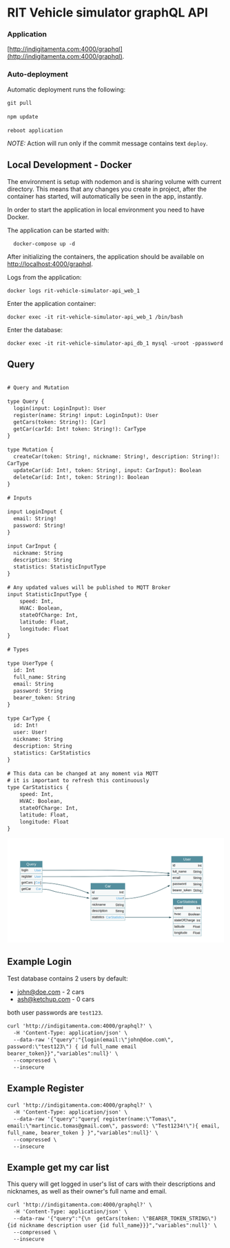 # RIT Vehicle simulator graphQL API 

### Application 
[http://indigitamenta.com:4000/graphql](http://indigitamenta.com:4000/graphql).

### Auto-deployment

Automatic deployment runs the following:
```
git pull

npm update

reboot application
```

*NOTE:* Action will run only if the commit message contains text `deploy`.

## Local Development - Docker
The environment is setup with nodemon and is sharing volume with current directory. 
This means that any changes you create in project, after the container has started, will 
automatically be seen in the app, instantly.

In order to start the application in local environment you need to have Docker. 

The application can be started with:
```
  docker-compose up -d
```
After initializing the containers, the application should be available on [http://localhost:4000/graphql](http://localhost:4000/graphql).


Logs from the application:
```
docker logs rit-vehicle-simulator-api_web_1
```

Enter the application container:
```
docker exec -it rit-vehicle-simulator-api_web_1 /bin/bash
```

Enter the database: 
```
docker exec -it rit-vehicle-simulator-api_db_1 mysql -uroot -ppassword
```

## Query
```

# Query and Mutation

type Query {
  login(input: LoginInput): User
  register(name: String! input: LoginInput): User
  getCars(token: String!): [Car]
  getCar(carId: Int! token: String!): CarType
}

type Mutation {
  createCar(token: String!, nickname: String!, description: String!): CarType
  updateCar(id: Int!, token: String!, input: CarInput): Boolean
  deleteCar(id: Int!, token: String!): Boolean
}

# Inputs

input LoginInput {
  email: String!
  password: String!
}

input CarInput {
  nickname: String
  description: String
  statistics: StatisticInputType
}

# Any updated values will be published to MQTT Broker
input StatisticInputType {
    speed: Int,
    HVAC: Boolean,
    stateOfCharge: Int,
    latitude: Float,
    longitude: Float
}

# Types

type UserType {
  id: Int
  full_name: String
  email: String
  password: String
  bearer_token: String
}

type CarType {
  id: Int!
  user: User!
  nickname: String
  description: String
  statistics: CarStatistics
}

# This data can be changed at any moment via MQTT
# it is important to refresh this continuously
type CarStatistics {
    speed: Int,
    HVAC: Boolean,
    stateOfCharge: Int,
    latitude: Float,
    longitude: Float
}
```
![Schema of this graph](schema.png)


## Example Login

Test database contains 2 users by default:
  - john@doe.com - 2 cars
  - ash@ketchup.com - 0 cars
  
both user passwords are `test123`.

```
curl 'http://indigitamenta.com:4000/graphql?' \
  -H 'Content-Type: application/json' \
  --data-raw '{"query":"{login(email:\"john@doe.com\", password:\"test123\") { id full_name email bearer_token}}","variables":null}' \
  --compressed \
  --insecure
```

## Example Register

```
curl 'http://indigitamenta.com:4000/graphql?' \
  -H 'Content-Type: application/json' \
  --data-raw '{"query":"query{ register(name:\"Tomas\", email:\"martincic.tomas@gmail.com\", password: \"Test1234!\"){ email, full_name, bearer_token } }","variables":null}' \
  --compressed \
  --insecure
```

## Example get my car list

This query will get logged in user's list of cars with their descriptions and nicknames, as well as their owner's full name and email.
```
curl 'http://indigitamenta.com:4000/graphql?' \
  -H 'Content-Type: application/json' \
  --data-raw '{"query":"{\n  getCars(token: \"BEARER_TOKEN_STRING\") {id nickname description user {id full_name}}}","variables":null}' \
  --compressed \
  --insecure
```